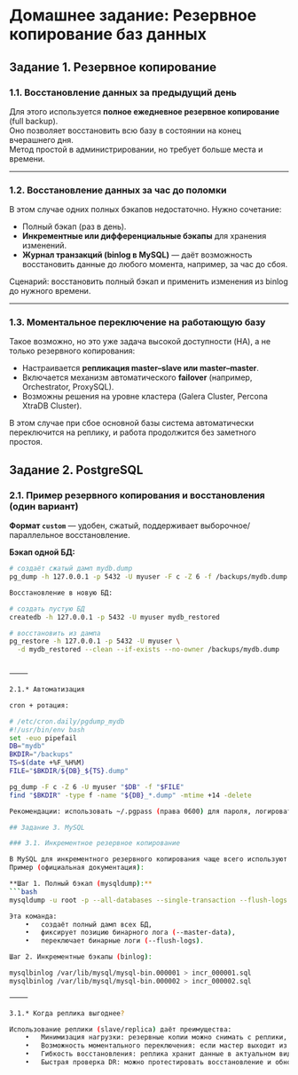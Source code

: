 # Домашнее задание: Резервное копирование баз данных

## Задание 1. Резервное копирование

### 1.1. Восстановление данных за предыдущий день
Для этого используется **полное ежедневное резервное копирование** (full backup).  
Оно позволяет восстановить всю базу в состоянии на конец вчерашнего дня.  
Метод простой в администрировании, но требует больше места и времени.

---

### 1.2. Восстановление данных за час до поломки
В этом случае одних полных бэкапов недостаточно. Нужно сочетание:
- Полный бэкап (раз в день).
- **Инкрементные или дифференциальные бэкапы** для хранения изменений.
- **Журнал транзакций (binlog в MySQL)** — даёт возможность восстановить данные до любого момента, например, за час до сбоя.

Сценарий: восстановить полный бэкап и применить изменения из binlog до нужного времени.

---

### 1.3. Моментальное переключение на работающую базу
Такое возможно, но это уже задача высокой доступности (HA), а не только резервного копирования:
- Настраивается **репликация master–slave или master–master**.
- Включается механизм автоматического **failover** (например, Orchestrator, ProxySQL).
- Возможны решения на уровне кластера (Galera Cluster, Percona XtraDB Cluster).

В этом случае при сбое основной базы система автоматически переключится на реплику, и работа продолжится без заметного простоя.

## Задание 2. PostgreSQL

### 2.1. Пример резервного копирования и восстановления (один вариант)

**Формат `custom`** — удобен, сжатый, поддерживает выборочное/параллельное восстановление.

**Бэкап одной БД:**
```bash
# создаёт сжатый дамп mydb.dump
pg_dump -h 127.0.0.1 -p 5432 -U myuser -F c -Z 6 -f /backups/mydb.dump mydb

Восстановление в новую БД:

# создать пустую БД
createdb -h 127.0.0.1 -p 5432 -U myuser mydb_restored

# восстановить из дампа
pg_restore -h 127.0.0.1 -p 5432 -U myuser \
  -d mydb_restored --clean --if-exists --no-owner /backups/mydb.dump


⸻

2.1.* Автоматизация

cron + ротация:

# /etc/cron.daily/pgdump_mydb
#!/usr/bin/env bash
set -euo pipefail
DB="mydb"
BKDIR="/backups"
TS=$(date +%F_%H%M)
FILE="$BKDIR/${DB}_${TS}.dump"

pg_dump -F c -Z 6 -U myuser "$DB" -f "$FILE"
find "$BKDIR" -type f -name "${DB}_*.dump" -mtime +14 -delete

Рекомендации: использовать ~/.pgpass (права 0600) для пароля, логировать результат и регулярно проверять восстановление (DR-тест).

## Задание 3. MySQL

### 3.1. Инкрементное резервное копирование

В MySQL для инкрементного резервного копирования чаще всего используют **снимки бинарных логов** (binlog).  
Пример (официальная документация):

**Шаг 1. Полный бэкап (mysqldump):**
```bash
mysqldump -u root -p --all-databases --single-transaction --flush-logs --master-data=2 > full_backup.sql

Эта команда:
	•	создаёт полный дамп всех БД,
	•	фиксирует позицию бинарного лога (--master-data),
	•	переключает бинарные логи (--flush-logs).

Шаг 2. Инкрементные бэкапы (binlog):

mysqlbinlog /var/lib/mysql/mysql-bin.000001 > incr_000001.sql
mysqlbinlog /var/lib/mysql/mysql-bin.000002 > incr_000002.sql

⸻

3.1.* Когда реплика выгоднее?

Использование реплики (slave/replica) даёт преимущества:
	•	Минимизация нагрузки: резервные копии можно снимать с реплики, не нагружая production master.
	•	Возможность моментального переключения: если мастер выходит из строя, можно быстро переключить приложения на реплику.
	•	Гибкость восстановления: реплика хранит данные в актуальном виде без необходимости восстанавливать всё из бэкапов.
	•	Быстрая проверка DR: можно протестировать восстановление и обновления на реплике, не трогая боевой сервер.
